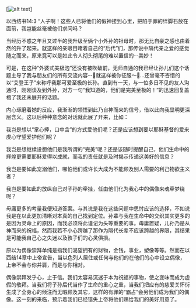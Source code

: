 [![alt text](https://drive.google.com/uc?id=0B0dXjtGzIf3pa0s2NE04UkJWM28)]

以西结书14:3 “人子啊！这些人已将他们的假神接到心里，把陷于罪的绊脚石放在面前，我岂能丝毫被他们求问吗？

当经历不惑之年且又过半的我升级至俩个小外孙的祖母时，那无比自豪之感也由着然的升了起来。就这样的亲眼目睹着自己的“后代”们，那传说中隔代亲之爱的感觉随之而来，原来竟可以是如此令人彻头彻尾的难以置信的--美妙！


可是，在这种“外婆式美极泡”还没有被吹破前，无师自通的我已经让孙儿们这个话题主导了我与朋友们的所有交流内容--🎵就这样被你征服～🎵…还曾毫不吝惜的以“艾登王子”来称呼我那可爱至极的长孙。直到有一天，与一位多日不见的友人沟通时，刚刚谈及到外孙，对方一句“我知道的，他们是完美至极的！”的迅速回复盖棺了我还未展开的话题。

内心琢磨着她的反应，我渐渐的领悟到此乃自神而来的信号，借以此向我显明更深层含义。这以后种种意念的对话就此展了开来，比如：

我岂是想以“掌心捧，口中含”的方式爱他们呢？还是应该想到要以耶稣基督的爱来虔心守望爱护他们呢？

我岂是想继续设想他们是我所谓的“完美”呢？还是该随时提醒自己，他们生命中的辉煌更需要耶稣爱得以成就，而我的责任就是及时揭示传递这美好的信息？

我岂是要如此宠溺他们，哪怕他们或许长大成为不能顾及别人需要的利己物欲主义者？

我岂是要如此的放纵自己对子孙的牵挂，任由他们化为我心中的偶像来魂牵梦绕呢？

毋庸更多的考量我便知道答案。与其说是我在这些问题中思忖应该的选择，不如说我是在以此更加清晰对本真的自己找到定位。孙辈与我在生命中的交织其实更多的是因为灵命上的原因，而我必须将此谨记为头等重要的事。毋庸置疑，儿孙乃是从神而来的祝福，然而我若不小心跨越了那作为隔代长辈不应该跨越的界限，其结果是可能我自己心之失迷以及孩子们的心灵俱损。

原以为偶像崇拜单纯是指我们渴望拥有的财物，金钱，事业，塑像等等。然而在以西结14章中上帝宣告，当以色列人居住或任何与他们的在他们的心中设立偶像，上帝不会与你并肩，而是与你相对。

偶像崇拜发乎心，止于信。我们太容易沉迷于本为祝福的事物，使之变味而成为虚假的敬拜。当我们将子孙后代当作了生命的重心之重，当我们把应有的慈爱关怀衍生成了全身心的倾注而无暇顾及其它，这样的有罪的“霸占”会另他们成为我们的偶像。这一刻的来临，预示着我们已经错失上帝将他们赐给我们的美好用意了。

